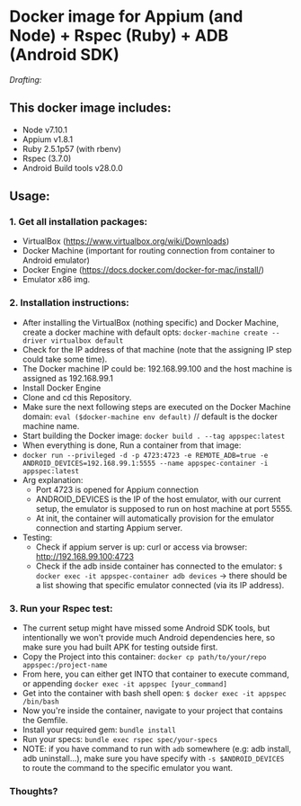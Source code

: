 # Docker image for Appium (and Node) + Rspec (Ruby) + ADB (Android SDK)

*Drafting:*

## This docker image includes:
  - Node v7.10.1
  - Appium v1.8.1
  - Ruby 2.5.1p57 (with rbenv)
  - Rspec (3.7.0)
  - Android Build tools v28.0.0

## Usage:
### 1. Get all installation packages:
   - VirtualBox (https://www.virtualbox.org/wiki/Downloads)
   - Docker Machine (important for routing connection from container to Android emulator)
   - Docker Engine (https://docs.docker.com/docker-for-mac/install/)
   - Emulator x86 img.

### 2. Installation instructions:
   - After installing the VirtualBox (nothing specific) and Docker Machine, create a docker machine with default opts: `docker-machine create --driver virtualbox default `
   - Check for the IP address of that machine (note that the assigning IP step could take some time).
   - The Docker machine IP could be: 192.168.99.100 and the host machine is assigned as 192.168.99.1
   - Install Docker Engine
   - Clone and cd this Repository.
   - Make sure the next following steps are executed on the Docker Machine domain: `eval ($docker-machine env default)` // default is the docker machine name.
   - Start building the Docker image: `docker build . --tag appspec:latest`
   - When everything is done, Run a container from that image:
   - `docker run --privileged -d -p 4723:4723 -e REMOTE_ADB=true -e ANDROID_DEVICES=192.168.99.1:5555 --name appspec-container -i appspec:latest`
   - Arg explanation: 
      - Port 4723 is opened for Appium connection
      - ANDROID_DEVICES is the IP of the host emulator, with our current setup, the emulator is supposed to run on host machine at port 5555.
      - At init, the container will automatically provision for the emulator connection and starting Appium server.
   - Testing: 
      - Check if appium server is up: curl or access via browser: http://192.168.99.100:4723
      - Check if the adb inside container has connected to the emulator: `$ docker exec -it appspec-container adb devices` -> there should be a list showing that specific emulator connected (via its IP address).

### 3. Run your Rspec test:
   - The current setup might have missed some Android SDK tools, but intentionally we won't provide much Android dependencies here, so make sure you had built APK for testing outside first.
   - Copy the Project into this container: `docker cp path/to/your/repo appspec:/project-name`
   - From here, you can either get INTO that container to execute command, or appending `docker exec -it appspec [your_command]`
   - Get into the container with bash shell open: `$ docker exec -it appspec /bin/bash`
   - Now you're inside the container, navigate to your project that contains the Gemfile.
   - Install your required gem: `bundle install`
   - Run your specs: `bundle exec rspec spec/your-specs`
   - NOTE: if you have command to run with `adb` somewhere (e.g: adb install, adb uninstall...), make sure you have specify with `-s $ANDROID_DEVICES` to route the command to the specific emulator you want.


### Thoughts?
